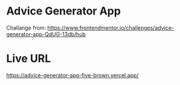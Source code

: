 # Advice Generator App
Challange from: https://www.frontendmentor.io/challenges/advice-generator-app-QdUG-13db/hub

# Live URL
https://advice-generator-app-five-brown.vercel.app/
